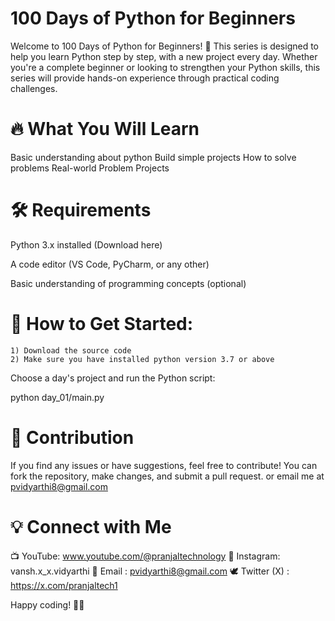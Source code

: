 # 100 Days of Python for Beginners

Welcome to 100 Days of Python for Beginners! 🚀 This series is designed to help you learn Python step by step, with a new project every day. Whether you're a complete beginner or looking to strengthen your Python skills, this series will provide hands-on experience through practical coding challenges.

# 🔥 What You Will Learn

Basic understanding about python
Build simple projects
How to solve problems
Real-world Problem Projects

# 🛠️ Requirements

Python 3.x installed (Download here)

A code editor (VS Code, PyCharm, or any other)

Basic understanding of programming concepts (optional)

# 🚀 How to Get Started: 

    1) Download the source code
    2) Make sure you have installed python version 3.7 or above

Choose a day's project and run the Python script:

python day_01/main.py

# 📌 Contribution

If you find any issues or have suggestions, feel free to contribute! You can fork the repository, make changes, and submit a pull request. or email me at pvidyarthi8@gmail.com

# 💡 Connect with Me

📺 YouTube: www.youtube.com/@pranjaltechnology
📸 Instagram: vansh.x_x.vidyarthi
📨 Email : pvidyarthi8@gmail.com
🕊 Twitter (X) : https://x.com/pranjaltech1


Happy coding! 🚀🐍

